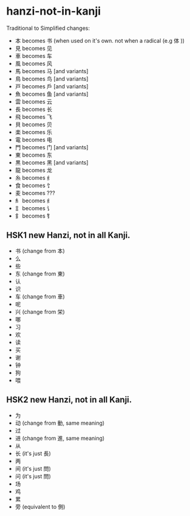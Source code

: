 # hanzi-not-in-kanji

Traditional to Simplified changes:

* 本 becomes 书 (when used on it's own. not when a radical (e.g 体	))
* 見 becomes 见
* 車 becomes 车
* 風 becomes 风
* 馬 becomes 马 [and variants]
* 鳥 becomes 鸟 [and variants]
* 戸 becomes 戶 [and variants]
* 魚 becomes 鱼 [and variants]
* 雲 becomes 云
* 長 becomes 长
* 飛 becomes 飞
* 貝 becomes 贝
* 楽 becomes 乐
* 電 becomes 电
* 門 becomes 门 [and variants]
* 東 becomes 东
* 黒 becomes 黑 [and variants]
* 龍 becomes 龙
* 糸 becomes 纟
* 食 becomes 饣
* 麦 becomes ???
* 糹 becomes 纟
* 訁 becomes 讠
* 釒 becomes 钅


## HSK1 new Hanzi, not in all Kanji.

*  书 (change from 本)
*  么
*  些
*  东 (change from 東)
*  认
*  识
*  车 (change from 車)
*  呢
*  兴 (change from 栄)
*  哪
*  习
*  欢
*  读
*  买
*  谢
*  钟
*  狗
*  喂

## HSK2 new Hanzi, not in all Kanji.

*  为
*  动 (change from 動, same meaning)
*  过
*  进 (change from 進, same meaning)
*  从
*  长 (it's just 長)
*  两
*  间 (it's just 問)
*  问 (it's just 問)
*  场
*  鸡
*  累
*  旁 (equivalent to 側)
